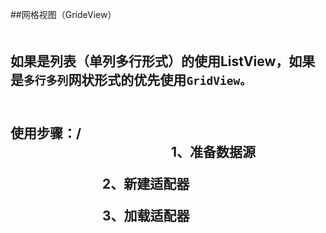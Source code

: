   
##网格视图（GrideView）<br>
  　　 <h2> 如果是列表（单列多行形式）的使用ListView，如果是`多行多列`网状形式的优先使用`GridView。`<h2><br>
使用步骤：/<br>
　　　　　
　　　　　　　1、准备数据源

　　　　　　　2、新建适配器

　　　　　　　3、加载适配器
